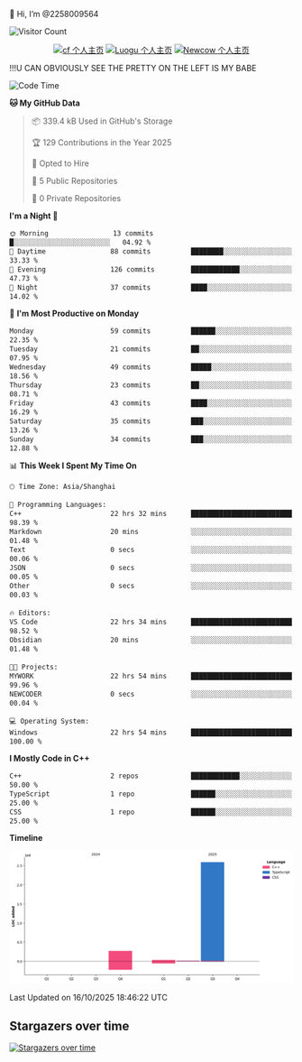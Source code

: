  👋 Hi, I’m @2258009564

![Visitor Count](https://profile-counter.glitch.me/{2258009564}/count.svg)

<!---
2258009564/2258009564 is a ✨ special ✨ repository because its `README.md` (this file) appears on your GitHub profile.
You can click the Preview link to take a look at your changes.
--->

<div align="center">

[![cf 个人主页](https://img.shields.io/badge/codeforces-alisa22580-yellow)](https://codeforces.com/profile/alisa22580)
[![Luogu 个人主页](https://img.shields.io/badge/Luogu-alisa_kujou-blue)](https://www.luogu.com.cn/user/1440708)
[![Newcow 个人主页](https://img.shields.io/badge/nowcoder-lzy-blue)](https://ac.nowcoder.com/acm/contest/profile/51334038)

</div>

!!!U CAN OBVIOUSLY SEE THE PRETTY ON THE LEFT IS MY BABE



<!--START_SECTION:waka-->
![Code Time](http://img.shields.io/badge/Code%20Time-596%20hrs%201%20min-blue)

**🐱 My GitHub Data** 

> 📦 339.4 kB Used in GitHub's Storage 
 > 
> 🏆 129 Contributions in the Year 2025
 > 
> 💼 Opted to Hire
 > 
> 📜 5 Public Repositories 
 > 
> 🔑 0 Private Repositories 
 > 
**I'm a Night 🦉** 

```text
🌞 Morning                13 commits          █░░░░░░░░░░░░░░░░░░░░░░░░   04.92 % 
🌆 Daytime                88 commits          ████████░░░░░░░░░░░░░░░░░   33.33 % 
🌃 Evening                126 commits         ████████████░░░░░░░░░░░░░   47.73 % 
🌙 Night                  37 commits          ████░░░░░░░░░░░░░░░░░░░░░   14.02 % 
```
📅 **I'm Most Productive on Monday** 

```text
Monday                   59 commits          ██████░░░░░░░░░░░░░░░░░░░   22.35 % 
Tuesday                  21 commits          ██░░░░░░░░░░░░░░░░░░░░░░░   07.95 % 
Wednesday                49 commits          █████░░░░░░░░░░░░░░░░░░░░   18.56 % 
Thursday                 23 commits          ██░░░░░░░░░░░░░░░░░░░░░░░   08.71 % 
Friday                   43 commits          ████░░░░░░░░░░░░░░░░░░░░░   16.29 % 
Saturday                 35 commits          ███░░░░░░░░░░░░░░░░░░░░░░   13.26 % 
Sunday                   34 commits          ███░░░░░░░░░░░░░░░░░░░░░░   12.88 % 
```


📊 **This Week I Spent My Time On** 

```text
🕑︎ Time Zone: Asia/Shanghai

💬 Programming Languages: 
C++                      22 hrs 32 mins      █████████████████████████   98.39 % 
Markdown                 20 mins             ░░░░░░░░░░░░░░░░░░░░░░░░░   01.48 % 
Text                     0 secs              ░░░░░░░░░░░░░░░░░░░░░░░░░   00.06 % 
JSON                     0 secs              ░░░░░░░░░░░░░░░░░░░░░░░░░   00.05 % 
Other                    0 secs              ░░░░░░░░░░░░░░░░░░░░░░░░░   00.03 % 

🔥 Editors: 
VS Code                  22 hrs 34 mins      █████████████████████████   98.52 % 
Obsidian                 20 mins             ░░░░░░░░░░░░░░░░░░░░░░░░░   01.48 % 

🐱‍💻 Projects: 
MYWORK                   22 hrs 54 mins      █████████████████████████   99.96 % 
NEWCODER                 0 secs              ░░░░░░░░░░░░░░░░░░░░░░░░░   00.04 % 

💻 Operating System: 
Windows                  22 hrs 54 mins      █████████████████████████   100.00 % 
```

**I Mostly Code in C++** 

```text
C++                      2 repos             ████████████░░░░░░░░░░░░░   50.00 % 
TypeScript               1 repo              ██████░░░░░░░░░░░░░░░░░░░   25.00 % 
CSS                      1 repo              ██████░░░░░░░░░░░░░░░░░░░   25.00 % 
```



**Timeline**

![Lines of Code chart](https://raw.githubusercontent.com/2258009564/2258009564/main/assets/bar_graph.png)


 Last Updated on 16/10/2025 18:46:22 UTC
<!--END_SECTION:waka-->

## Stargazers over time
[![Stargazers over time](https://starchart.cc/2258009564/2258009564.svg?variant=adaptive)](https://starchart.cc/2258009564/2258009564)

